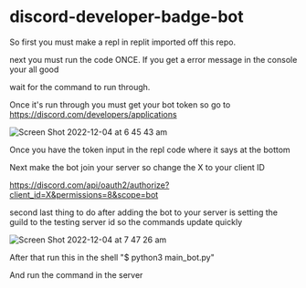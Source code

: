 # discord-developer-badge-bot
So first you must make a repl in replit imported off this repo.

next you must run the code ONCE. If you get a error message in the console your all good

wait for the command to run through.

Once it's run through you must get your bot token so go to https://discord.com/developers/applications

![Screen Shot 2022-12-04 at 6 45 43 am](https://user-images.githubusercontent.com/117503464/205459088-93513780-212f-467b-9b69-0246aa027a87.png)

Once you have the token input in the repl code where it says at the bottom

Next make the bot join your server so change the X to your client ID

https://discord.com/api/oauth2/authorize?client_id=X&permissions=8&scope=bot

second last thing to do after adding the bot to your server is setting the guild to the testing server id so the commands update quickly

![Screen Shot 2022-12-04 at 7 47 26 am](https://user-images.githubusercontent.com/117503464/205461507-580063ad-c100-41e0-a2cb-41211ee4ac11.png)

After that run this in the shell "$ python3 main_bot.py"

And run the command in the server
